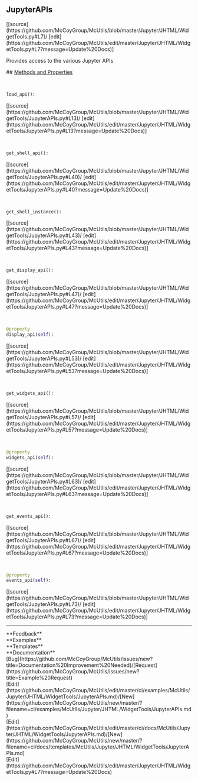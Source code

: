 ## <a id="McUtils.Jupyter.JHTML.WidgetTools.JupyterAPIs">JupyterAPIs</a> 

<div class="docs-source-link" markdown="1">
[[source](https://github.com/McCoyGroup/McUtils/blob/master/Jupyter/JHTML/WidgetTools.py#L7)/
[edit](https://github.com/McCoyGroup/McUtils/edit/master/Jupyter/JHTML/WidgetTools.py#L7?message=Update%20Docs)]
</div>

Provides access to the various Jupyter APIs







<div class="collapsible-section">
 <div class="collapsible-section collapsible-section-header" markdown="1">
## <a class="collapse-link" data-toggle="collapse" href="#methods" markdown="1"> Methods and Properties</a> <a class="float-right" data-toggle="collapse" href="#methods"><i class="fa fa-chevron-down"></i></a>
 </div>
 <div class="collapsible-section collapsible-section-body collapse show" id="methods" markdown="1">
 
<a id="McUtils.Jupyter.JHTML.WidgetTools.JupyterAPIs.load_api" class="docs-object-method">&nbsp;</a> 
```python
load_api(): 
```
<div class="docs-source-link" markdown="1">
[[source](https://github.com/McCoyGroup/McUtils/blob/master/Jupyter/JHTML/WidgetTools/JupyterAPIs.py#L13)/
[edit](https://github.com/McCoyGroup/McUtils/edit/master/Jupyter/JHTML/WidgetTools/JupyterAPIs.py#L13?message=Update%20Docs)]
</div>


<a id="McUtils.Jupyter.JHTML.WidgetTools.JupyterAPIs.get_shell_api" class="docs-object-method">&nbsp;</a> 
```python
get_shell_api(): 
```
<div class="docs-source-link" markdown="1">
[[source](https://github.com/McCoyGroup/McUtils/blob/master/Jupyter/JHTML/WidgetTools/JupyterAPIs.py#L40)/
[edit](https://github.com/McCoyGroup/McUtils/edit/master/Jupyter/JHTML/WidgetTools/JupyterAPIs.py#L40?message=Update%20Docs)]
</div>


<a id="McUtils.Jupyter.JHTML.WidgetTools.JupyterAPIs.get_shell_instance" class="docs-object-method">&nbsp;</a> 
```python
get_shell_instance(): 
```
<div class="docs-source-link" markdown="1">
[[source](https://github.com/McCoyGroup/McUtils/blob/master/Jupyter/JHTML/WidgetTools/JupyterAPIs.py#L43)/
[edit](https://github.com/McCoyGroup/McUtils/edit/master/Jupyter/JHTML/WidgetTools/JupyterAPIs.py#L43?message=Update%20Docs)]
</div>


<a id="McUtils.Jupyter.JHTML.WidgetTools.JupyterAPIs.get_display_api" class="docs-object-method">&nbsp;</a> 
```python
get_display_api(): 
```
<div class="docs-source-link" markdown="1">
[[source](https://github.com/McCoyGroup/McUtils/blob/master/Jupyter/JHTML/WidgetTools/JupyterAPIs.py#L47)/
[edit](https://github.com/McCoyGroup/McUtils/edit/master/Jupyter/JHTML/WidgetTools/JupyterAPIs.py#L47?message=Update%20Docs)]
</div>


<a id="McUtils.Jupyter.JHTML.WidgetTools.JupyterAPIs.display_api" class="docs-object-method">&nbsp;</a> 
```python
@property
display_api(self): 
```
<div class="docs-source-link" markdown="1">
[[source](https://github.com/McCoyGroup/McUtils/blob/master/Jupyter/JHTML/WidgetTools/JupyterAPIs.py#L53)/
[edit](https://github.com/McCoyGroup/McUtils/edit/master/Jupyter/JHTML/WidgetTools/JupyterAPIs.py#L53?message=Update%20Docs)]
</div>


<a id="McUtils.Jupyter.JHTML.WidgetTools.JupyterAPIs.get_widgets_api" class="docs-object-method">&nbsp;</a> 
```python
get_widgets_api(): 
```
<div class="docs-source-link" markdown="1">
[[source](https://github.com/McCoyGroup/McUtils/blob/master/Jupyter/JHTML/WidgetTools/JupyterAPIs.py#L57)/
[edit](https://github.com/McCoyGroup/McUtils/edit/master/Jupyter/JHTML/WidgetTools/JupyterAPIs.py#L57?message=Update%20Docs)]
</div>


<a id="McUtils.Jupyter.JHTML.WidgetTools.JupyterAPIs.widgets_api" class="docs-object-method">&nbsp;</a> 
```python
@property
widgets_api(self): 
```
<div class="docs-source-link" markdown="1">
[[source](https://github.com/McCoyGroup/McUtils/blob/master/Jupyter/JHTML/WidgetTools/JupyterAPIs.py#L63)/
[edit](https://github.com/McCoyGroup/McUtils/edit/master/Jupyter/JHTML/WidgetTools/JupyterAPIs.py#L63?message=Update%20Docs)]
</div>


<a id="McUtils.Jupyter.JHTML.WidgetTools.JupyterAPIs.get_events_api" class="docs-object-method">&nbsp;</a> 
```python
get_events_api(): 
```
<div class="docs-source-link" markdown="1">
[[source](https://github.com/McCoyGroup/McUtils/blob/master/Jupyter/JHTML/WidgetTools/JupyterAPIs.py#L67)/
[edit](https://github.com/McCoyGroup/McUtils/edit/master/Jupyter/JHTML/WidgetTools/JupyterAPIs.py#L67?message=Update%20Docs)]
</div>


<a id="McUtils.Jupyter.JHTML.WidgetTools.JupyterAPIs.events_api" class="docs-object-method">&nbsp;</a> 
```python
@property
events_api(self): 
```
<div class="docs-source-link" markdown="1">
[[source](https://github.com/McCoyGroup/McUtils/blob/master/Jupyter/JHTML/WidgetTools/JupyterAPIs.py#L73)/
[edit](https://github.com/McCoyGroup/McUtils/edit/master/Jupyter/JHTML/WidgetTools/JupyterAPIs.py#L73?message=Update%20Docs)]
</div>
 </div>
</div>












---


<div markdown="1" class="text-secondary">
<div class="container">
  <div class="row">
   <div class="col" markdown="1">
**Feedback**   
</div>
   <div class="col" markdown="1">
**Examples**   
</div>
   <div class="col" markdown="1">
**Templates**   
</div>
   <div class="col" markdown="1">
**Documentation**   
</div>
   <div class="col" markdown="1">
   
</div>
   <div class="col" markdown="1">
   
</div>
   <div class="col" markdown="1">
   
</div>
</div>
  <div class="row">
   <div class="col" markdown="1">
[Bug](https://github.com/McCoyGroup/McUtils/issues/new?title=Documentation%20Improvement%20Needed)/[Request](https://github.com/McCoyGroup/McUtils/issues/new?title=Example%20Request)   
</div>
   <div class="col" markdown="1">
[Edit](https://github.com/McCoyGroup/McUtils/edit/master/ci/examples/McUtils/Jupyter/JHTML/WidgetTools/JupyterAPIs.md)/[New](https://github.com/McCoyGroup/McUtils/new/master/?filename=ci/examples/McUtils/Jupyter/JHTML/WidgetTools/JupyterAPIs.md)   
</div>
   <div class="col" markdown="1">
[Edit](https://github.com/McCoyGroup/McUtils/edit/master/ci/docs/McUtils/Jupyter/JHTML/WidgetTools/JupyterAPIs.md)/[New](https://github.com/McCoyGroup/McUtils/new/master/?filename=ci/docs/templates/McUtils/Jupyter/JHTML/WidgetTools/JupyterAPIs.md)   
</div>
   <div class="col" markdown="1">
[Edit](https://github.com/McCoyGroup/McUtils/edit/master/Jupyter/JHTML/WidgetTools.py#L7?message=Update%20Docs)   
</div>
   <div class="col" markdown="1">
   
</div>
   <div class="col" markdown="1">
   
</div>
   <div class="col" markdown="1">
   
</div>
</div>
</div>
</div>